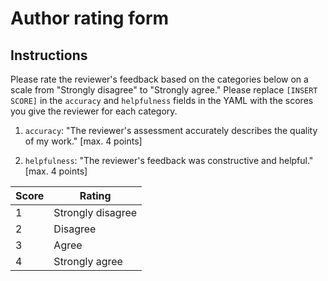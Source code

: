 Author rating form
================

Instructions
------------

Please rate the reviewer's feedback based on the categories below on a scale from "Strongly disagree" to "Strongly agree." Please replace `[INSERT SCORE]` in the `accuracy` and `helpfulness` fields in the YAML with the scores you give the reviewer for each category.

1.  `accuracy`: "The reviewer's assessment accurately describes the quality of my work." \[max. 4 points\]

2.  `helpfulness`: "The reviewer's feedback was constructive and helpful." \[max. 4 points\]

| Score | Rating            |
|-------|-------------------|
| 1     | Strongly disagree |
| 2     | Disagree          |
| 3     | Agree             |
| 4     | Strongly agree    |

